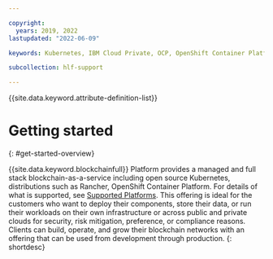 ```yaml
---

copyright:
  years: 2019, 2022
lastupdated: "2022-06-09"

keywords: Kubernetes, IBM Cloud Private, OCP, OpenShift Container Platform, IBM Blockchain Platform, multicloud

subcollection: hlf-support

---
```


{{site.data.keyword.attribute-definition-list}}


# Getting started
{: #get-started-overview}

{{site.data.keyword.blockchainfull}} Platform provides a managed and full stack blockchain-as-a-service  including open source Kubernetes, distributions such as Rancher, OpenShift Container Platform. For details of what is supported, see [Supported Platforms](/docs/blockchain-sw-252?topic=blockchain-sw-252-console-ocp-about#console-ocp-about-prerequisites). This offering is ideal for the customers who want to deploy their components, store their data, or run their workloads on their own infrastructure or across public and private clouds for security, risk mitigation, preference, or compliance reasons. Clients can build, operate, and grow their blockchain networks with an offering that can be used from development through production.
{: shortdesc}
